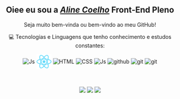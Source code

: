 <div>
   <h2 align="center">Oiee eu sou a <a href="https://www.linkedin.com/in/alineleite53/"><i>Aline Coelho</i></a> Front-End Pleno</h2>
  <p align="center">Seja muito bem-vinda ou bem-vindo ao meu GitHub!</p>
</div>

<div align="center" valign="top">
 <p>💻 Tecnologias e Linguagens que tenho conhecimento e estudos constantes: </p>
 
   <img align="center" alt="Js" height="40" width="40" src="https://cdn.jsdelivr.net/gh/devicons/devicon@latest/icons/typescript/typescript-plain.svg">
   <img align="center" alt="React" height="40" width="40" src="https://raw.githubusercontent.com/devicons/devicon/master/icons/react/react-original.svg">
    <img align="center" alt="HTML" height="40" width="40" src="https://cdn.jsdelivr.net/gh/devicons/devicon@latest/icons/html5/html5-plain.svg">
   <img align="center" alt="CSS" height="40" width="40" src="https://cdn.jsdelivr.net/gh/devicons/devicon@latest/icons/css3/css3-plain.svg">
   <img align="center" alt="Js" height="40" width="40" src="https://cdn.jsdelivr.net/gh/devicons/devicon@latest/icons/javascript/javascript-plain.svg">
   <img align="center" alt="github" height="40" width="40" src="https://cdn.jsdelivr.net/gh/devicons/devicon@latest/icons/github/github-original.svg">
   <img align="center" alt="git" height="40" width="40" src="https://cdn.jsdelivr.net/gh/devicons/devicon@latest/icons/git/git-plain.svg">
   <img align="center" alt="git" height="40" width="40" src="https://cdn.jsdelivr.net/gh/devicons/devicon@latest/icons/redux/redux-original.svg" />
          
</div>

<br>
 
<div align="center"> 
   <h2 align="center"></h2>
 <a href="https://www.instagram.com/_beatrizny/" target="_blank">
 <img src="https://img.shields.io/badge/-Instagram-%23E4405F?style=for-the-badge&logo=instagram&logoColor=white" target="_blank"></a>
 <a href="https://www.linkedin.com/in/alinecoelho53/" target="_blank">
 <img src="https://img.shields.io/badge/-LinkedIn-%230077B5?style=for-the-badge&logo=linkedin&logoColor=white" target="_blank"></a>
 <a href="mailto:ali.beatriz070@gmail.com">
 <img src="https://img.shields.io/badge/-Gmail-%23333?style=for-the-badge&logo=gmail&logoColor=white" target="_blank"></a></a>
</div>

